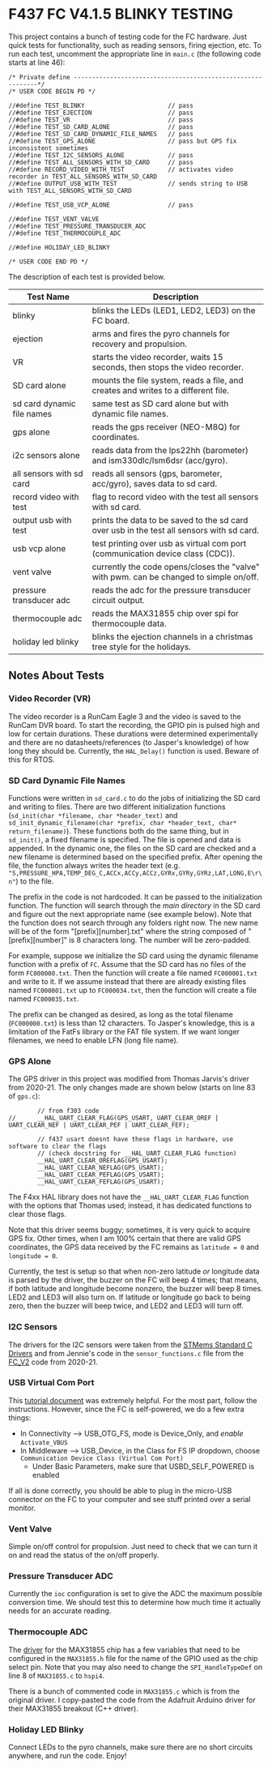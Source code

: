 # F437 FC V4.1.5 BLINKY TESTING

This project contains a bunch of testing code for the FC hardware. Just quick tests for functionality, such as reading sensors, firing ejection, etc.
To run each test, uncomment the appropriate line in `main.c` (the following code starts at line 46):

```
/* Private define ------------------------------------------------------------*/
/* USER CODE BEGIN PD */

//#define TEST_BLINKY 						// pass
//#define TEST_EJECTION 					// pass
//#define TEST_VR 							// pass
//#define TEST_SD_CARD_ALONE 				// pass
//#define TEST_SD_CARD_DYNAMIC_FILE_NAMES	// pass
//#define TEST_GPS_ALONE					// pass but GPS fix inconsistent sometimes
//#define TEST_I2C_SENSORS_ALONE			// pass
//#define TEST_ALL_SENSORS_WITH_SD_CARD		// pass
//#define RECORD_VIDEO_WITH_TEST			// activates video recorder in TEST_ALL_SENSORS_WITH_SD_CARD
//#define OUTPUT_USB_WITH_TEST				// sends string to USB with TEST_ALL_SENSORS_WITH_SD_CARD

//#define TEST_USB_VCP_ALONE				// pass

//#define TEST_VENT_VALVE
//#define TEST_PRESSURE_TRANSDUCER_ADC
//#define TEST_THERMOCOUPLE_ADC

//#define HOLIDAY_LED_BLINKY

/* USER CODE END PD */
```

The description of each test is provided below.

| Test Name | Description |
|-----------|-------------|
| blinky    | blinks the LEDs (LED1, LED2, LED3) on the FC board. |
| ejection  | arms and fires the pyro channels for recovery and propulsion. | 
| VR        | starts the video recorder, waits 15 seconds, then stops the video recorder. | 
| SD card alone | mounts the file system, reads a file, and creates and writes to a different file. | 
| sd card dynamic file names | same test as SD card alone but with dynamic file names. | 
| gps alone | reads the gps receiver (NEO-M8Q) for coordinates. | 
| i2c sensors alone | reads data from the lps22hh (barometer) and ism330dlc/lsm6dsr (acc/gyro). | 
| all sensors with sd card | reads all sensors (gps, barometer, acc/gyro), saves data to sd card. | 
| record video with test | flag to record video with the test all sensors with sd card. | 
| output usb with test | prints the data to be saved to the sd card over usb in the test all sensors with sd card. |
| usb vcp alone | test printing over usb as virtual com port (communication device class (CDC)). | 
| vent valve | currently the code opens/closes the "valve" with pwm. can be changed to simple on/off. | 
| pressure transducer adc | reads the adc for the pressure transducer circuit output. |
| thermocouple adc | reads the MAX31855 chip over spi for thermocouple data. | 
| holiday led blinky | blinks the ejection channels in a christmas tree style for the holidays. |  

## Notes About Tests

### Video Recorder (VR)

The video recorder is a RunCam Eagle 3 and the video is saved to the RunCam DVR board. 
To start the recording, the GPIO pin is pulsed high and low for certain durations.
These durations were determined experimentally and there are no datasheets/references (to Jasper's knowledge)
of how long they should be. Currently, the `HAL_Delay()` function is used. Beware of this for RTOS.

### SD Card Dynamic File Names 

Functions were written in `sd_card.c` to do the jobs of initializing the SD card and writing to files.
There are two different initialization functions (`sd_init(char *filename, char *header_text)` and 
`sd_init_dynamic_filename(char *prefix, char *header_text, char* return_filename)`). These functions
both do the same thing, but in `sd_init()`, a fixed filename is specified. The file is opened and 
data is appended. In the dynamic one, the files on the SD card are checked and a new filename is 
determined based on the specified prefix. After opening the file, the function always writes the 
header text (e.g. `"S,PRESSURE_HPA,TEMP_DEG_C,ACCx,ACCy,ACCz,GYRx,GYRy,GYRz,LAT,LONG,E\r\n"`)
to the file.

The prefix in the code is not hardcoded. It can be passed to the initialization function. The 
function will search through the *main directory* in the SD card and figure out the next appropriate name
(see example below). Note that the function does not search through any folders right now. The new name
will be of the form "[prefix][number].txt" where the string composed of "[prefix][number]" is 8 characters long.
The number will be zero-padded.

For example, suppose we initialize the SD card using the dynamic filename function with a prefix of `FC`.
Assume that the SD card has no files of the form `FC000000.txt`. Then the function will create a file
named `FC000001.txt` and write to it. If we assume instead that there are already existing files named
`FC000001.txt` up to `FC000034.txt`, then the function will create a file named `FC000035.txt`.

The prefix can be changed as desired, as long as the total filename (`FC000000.txt`) is less than 12 characters.
To Jasper's knowledge, this is a limitation of the FatFs library or the FAT file system. If we want longer 
filenames, we need to enable LFN (long file name). 

### GPS Alone

The GPS driver in this project was modified from Thomas Jarvis's driver from 2020-21. The only changes made are shown
below (starts on line 83 of `gps.c`):

```
		// from f303 code
//		__HAL_UART_CLEAR_FLAG(GPS_USART, UART_CLEAR_OREF | UART_CLEAR_NEF | UART_CLEAR_PEF | UART_CLEAR_FEF);

		// f437 usart doesnt have these flags in hardware, use software to clear the flags
		// (check docstring for __HAL_UART_CLEAR_FLAG function)
		__HAL_UART_CLEAR_OREFLAG(GPS_USART);
		__HAL_UART_CLEAR_NEFLAG(GPS_USART);
		__HAL_UART_CLEAR_PEFLAG(GPS_USART);
		__HAL_UART_CLEAR_FEFLAG(GPS_USART);
```

The F4xx HAL library does not have the `__HAL_UART_CLEAR_FLAG` function with the options that Thomas used; instead, 
it has dedicated functions to clear those flags.

Note that this driver seems buggy; sometimes, it is very quick to acquire GPS fix. Other times, when I am 100% certain
that there are valid GPS coordinates, the GPS data received by the FC remains as `latitude = 0` and `longitude = 0`.

Currently, the test is setup so that when non-zero latitude *or* longitude data is parsed by the driver, the buzzer
on the FC will beep 4 times; that means, if both latitude and longitude become nonzero, the buzzer will beep 8 times.
LED2 and LED3 will also turn on. If latitude or longitude go back to being zero, then the buzzer will beep twice, 
and LED2 and LED3 will turn off.

### I2C Sensors

The drivers for the I2C sensors were taken from the [STMems Standard C Drivers](https://github.com/STMicroelectronics/STMems_Standard_C_drivers)
and from Jennie's code in the `sensor_functions.c` file from the [FC_V2](https://github.com/McGillRocketTeam/avionics-2021/tree/FlightComputer/Flight%20Computer/Flight%20Computer/FC_V2)
code from 2020-21.


### USB Virtual Com Port

This [tutorial document](https://docs.google.com/document/d/1aUiiYd3HXWhsFOPKkIpWHqmyCKSu7RQLqHodWB1qfmQ/edit#) was extremely helpful.
For the most part, follow the instructions. However, since the FC is self-powered, we do a few extra things:

* In Connectivity --> USB_OTG_FS, mode is Device_Only, and *enable* `Activate_VBUS`
* In Middleware --> USB_Device, in the Class for FS IP dropdown, choose `Communication Device Class (Virtual Com Port)`
  * Under Basic Parameters, make sure that USBD_SELF_POWERED is enabled

If all is done correctly, you should be able to plug in the micro-USB connector on the FC to your computer and see 
stuff printed over a serial monitor.


### Vent Valve

Simple on/off control for propulsion. Just need to check that we can turn it on and read the status of the on/off properly.

### Pressure Transducer ADC

Currently the `ioc` configuration is set to give the ADC the maximum possible conversion time. We should test this to 
determine how much time it actually needs for an accurate reading.

### Thermocouple ADC

The [driver](https://github.com/Bardia-Afshar/MAX31855-MAX6675-STM32) for the MAX31855 chip has a few variables that need to 
be configured in the `MAX31855.h` file for the name of the GPIO used as the chip select pin. Note that you may also 
need to change the `SPI_HandleTypeDef` on line 8 of `MAX31855.c` to `hspi4`.

There is a bunch of commented code in `MAX31855.c` which is from the original driver. I copy-pasted the code from the
Adafruit Arduino driver for their MAX31855 breakout (C++ driver). 

### Holiday LED Blinky

Connect LEDs to the pyro channels, make sure there are no short circuits anywhere, and run the code. Enjoy!



